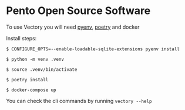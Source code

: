# Pento Open Source Software

To use Vectory you will need [pyenv](https://github.com/pyenv/pyenv-installer), [poetry](https://python-poetry.org/docs/#installation) and docker

Install steps:

`$ CONFIGURE_OPTS=--enable-loadable-sqlite-extensions pyenv install`

`$ python -m venv .venv`

`$ source .venv/bin/activate`

`$ poetry install`

`$ docker-compose up`

You can check the cli commands by running `vectory --help`
